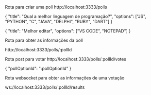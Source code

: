 Rota para criar uma poll
http://localhost:3333/polls

{
	"title": "Qual a melhor linguagem de programação?",
	"options": ["JS", "PYTHON", "C", "JAVA", "DELPHI", "RUBY", "DART"]
}


{
	"title": "Melhor editar",
	"options": ["VS CODE", "NOTEPAD"]
}


Rota para obter as informações da poll

http://localhost:3333/polls/:pollId



Rota post para votar
http://localhost:3333/polls/:pollId/votes


{
	"pollOptionId": ":pollOptionId"
}


Rota websocket para obter as informações de uma votação

ws://localhost:3333/polls/:pollId/results